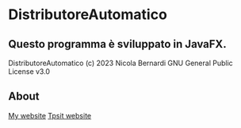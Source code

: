 # DistributoreAutomatico
## Questo programma è sviluppato in JavaFX.

DistributoreAutomatico
(c) 2023 Nicola Bernardi
GNU General Public License v3.0

## About
[My website](hhtps://nbernardi.tk)
[Tpsit website](https://tpsit.nbernardi.tk)
